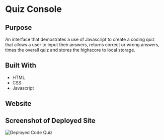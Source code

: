 # Quiz Console

## Purpose
An interface that demostrates a use of Javascript to create a coding quiz that allows a user to input their answers, returns correct or wrong answers, times the overall quiz and stores the highscore to local storage. 

## Built With
* HTML
* CSS
* Javascript

## Website

## Screenshot of Deployed Site
<img src="/assets/homework.gif" alt="Deployed Code Quiz"/>

